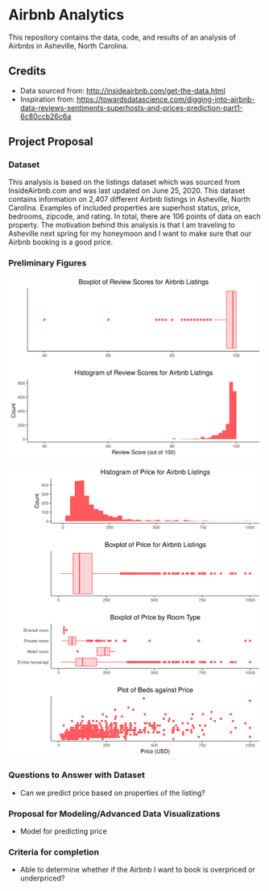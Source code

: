 Airbnb Analytics
=================

This repository contains the data, code, and results of an analysis of Airbnbs in Asheville, North Carolina.

## Credits
* Data sourced from: http://insideairbnb.com/get-the-data.html
* Inspiration from: https://towardsdatascience.com/digging-into-airbnb-data-reviews-sentiments-superhosts-and-prices-prediction-part1-6c80ccb26c6a

## Project Proposal

### Dataset

This analysis is based on the listings dataset which was sourced from InsideAirbnb.com and was last updated on June 25, 2020. This dataset contains information on 2,407 different Airbnb listings in Asheville, North Carolina. Examples of included properties are superhost status, price, bedrooms, zipcode, and rating. In total, there are 106 points of data on each property. The motivation behind this analysis is that I am traveling to Asheville next spring for my honeymoon and I want to make sure that our Airbnb booking is a good price.

### Preliminary Figures

![](assets/reviews_dist.png)

![](assets/prices_plot.png)

### Questions to Answer with Dataset
* Can we predict price based on properties of the listing?
   
### Proposal for Modeling/Advanced Data Visualizations
* Model for predicting price

### Criteria for completion
* Able to determine whether if the Airbnb I want to book is overpriced or underpriced?